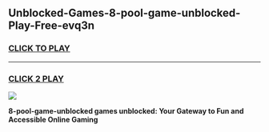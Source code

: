 
## Unblocked-Games-8-pool-game-unblocked-Play-Free-evq3n
<h3>
<a href="https://premium76.site?title=8-pool-game-unblocked&ref=24M">CLICK TO PLAY</a></h3>
<hr>

<h3>
<a href="https://premium76.site?title=8-pool-game-unblocked&ref=24M">CLICK 2 PLAY</a>
  
</h3>

<a href="https://premium76.site?title=8-pool-game-unblocked&ref=24M"><img src="https://clearcache.store/games.png"></a>


**8-pool-game-unblocked games unblocked: Your Gateway to Fun and Accessible Online Gaming**
